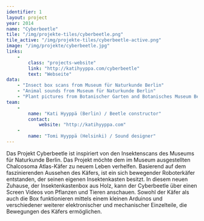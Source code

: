 ```yaml
---
identifier: 1
layout: project
year: 2014
name: "Cyberbeetle"
tile: "/img/projekte-tiles/cyberbeetle.png"
tile_active: "/img/projekte-tiles/cyberbeetle-active.png"
image: "/img/projekte/cyberbeetle.jpg"
links:
    -
        class: "projects-website"
        link: "http://katihyyppa.com/cyberbeetle"
        text: "Webseite"
data:
    - "Insect box scans from Museum für Naturkunde Berlin"
    - "Animal sounds from Museum für Naturkunde Berlin"
    - "Plant pictures from Botanischer Garten and Botanisches Museum Berlin-Dahlem"
team:
    -
        name: "Kati Hyyppä (Berlin) / Beetle constructor"
        contact:
            website: "http://katihyyppa.com"
    -
        name: "Tomi Hyyppä (Helsinki) / Sound designer"
---
```

Das Projekt Cyberbeetle ist inspiriert von den Insektenscans des Museums für Naturkunde Berlin. Das Projekt möchte dem
im Museum ausgestellten Chalcosoma Atlas-Käfer zu neuem Leben verhelfen. Basierend auf dem faszinierenden Aussehen des
Käfers, ist ein sich bewegender Roboterkäfer entstanden, der seinen eigenen Insektenkasten besitzt. In diesem neuen
Zuhause, der Insektenkastenbox aus Holz, kann der Cyberbeetle über einen Screen Videos von Pflanzen und Tieren anschauen.
Sowohl der Käfer als auch die Box funktionieren mittels einem kleinen Arduinos und verschiedener weiterer elektronischer
und mechanischer Einzelteile, die Bewegungen des Käfers ermöglichen.